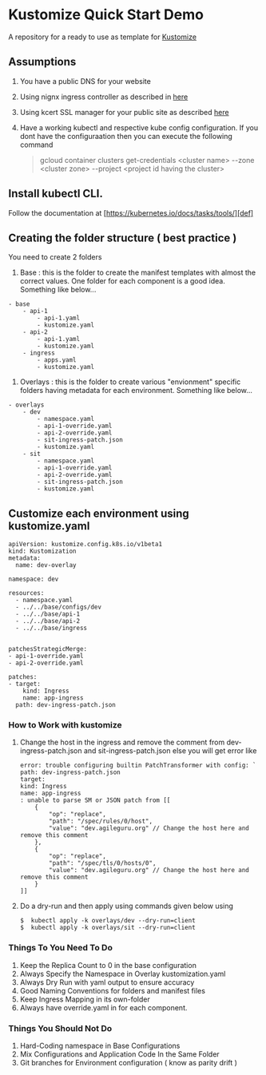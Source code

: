 # Kustomize Quick Start Demo

A repository for a ready to use as template for [Kustomize][def3]  

## Assumptions 

1. You have a public DNS for your website
1. Using nignx ingress controller as described in [here][def2]
1. Using kcert SSL manager for your public site as described [here][def2]
1. Have a working kubectl and respective kube config configuration. If you dont have the configuraation then you can execute the following command 

    > gcloud container clusters get-credentials &lt;cluster name&gt; --zone &lt;cluster zone&gt; --project &lt;project id having the cluster&gt;

## Install kubectl CLI. 

Follow the documentation at [https://kubernetes.io/docs/tasks/tools/][def]

## Creating the folder structure ( best practice )

You need to create 2 folders 

1. Base : this is the folder to create the manifest templates with almost the correct values. One folder for each component is a good idea. Something like below... 

```
- base
    - api-1
        - api-1.yaml
        - kustomize.yaml
    - api-2 
        - api-1.yaml
        - kustomize.yaml
    - ingress 
        - apps.yaml
        - kustomize.yaml    
```    

1. Overlays : this is the folder to create various "envionment" specific folders having metadata for each environment. Something like below... 

```
- overlays
    - dev
        - namespace.yaml
        - api-1-override.yaml
        - api-2-override.yaml
        - sit-ingress-patch.json
        - kustomize.yaml
    - sit
        - namespace.yaml
        - api-1-override.yaml
        - api-2-override.yaml
        - sit-ingress-patch.json
        - kustomize.yaml
```

## Customize each environment using kustomize.yaml  

```
apiVersion: kustomize.config.k8s.io/v1beta1
kind: Kustomization
metadata:
  name: dev-overlay

namespace: dev

resources:
  - namespace.yaml
  - ../../base/configs/dev
  - ../../base/api-1
  - ../../base/api-2
  - ../../base/ingress


patchesStrategicMerge:
- api-1-override.yaml
- api-2-override.yaml  

patches:
- target:
    kind: Ingress
    name: app-ingress
  path: dev-ingress-patch.json
 ```

### How to Work with kustomize 

1. Change the host in the ingress and remove the comment from dev-ingress-patch.json and sit-ingress-patch.json else you will get error like
 
    ```
    error: trouble configuring builtin PatchTransformer with config: `
    path: dev-ingress-patch.json
    target:
    kind: Ingress
    name: app-ingress
    : unable to parse SM or JSON patch from [[
        {
            "op": "replace",
            "path": "/spec/rules/0/host",
            "value": "dev.agileguru.org" // Change the host here and remove this comment
        },
        {
            "op": "replace",
            "path": "/spec/tls/0/hosts/0",
            "value": "dev.agileguru.org" // Change the host here and remove this comment
        }
    ]]
    ```
2. Do a dry-run and then apply using commands given below using  

    ```
    $  kubectl apply -k overlays/dev --dry-run=client
    $  kubectl apply -k overlays/sit --dry-run=client
    ```
### Things To You Need To Do
1. Keep the Replica Count to 0 in the base configuration
1. Always Specify the Namespace in Overlay kustomization.yaml
1. Always Dry Run with yaml output to ensure accuracy
1. Good Naming Conventions for folders and manifest files
1. Keep Ingress Mapping in its own-folder
1. Always have override.yaml in for each component. 

### Things You Should Not Do
1. Hard-Coding namespace in Base Configurations
1. Mix Configurations and Application Code In the Same Folder
1. Git branches for Environment configuration ( know as  parity drift )  

[def]: https://kubernetes.io/docs/tasks/tools/
[def2]: https://github.com/agileguru/gke_nginx_kcert_quick_start
[def3]: https://www.kustomize.io